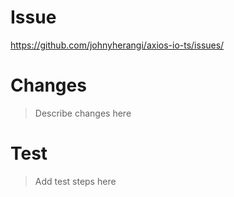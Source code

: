# Issue

https://github.com/johnyherangi/axios-io-ts/issues/

# Changes

> Describe changes here

# Test

> Add test steps here
